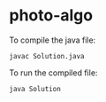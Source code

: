 # photo-algo

To compile the java file:

```
javac Solution.java
```

To run the compiled file:

```
java Solution
```
